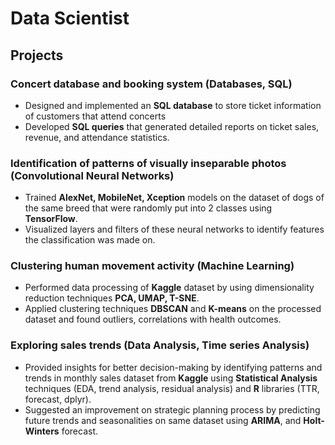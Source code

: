 # Data Scientist

## Projects

### Concert database and booking system (Databases, SQL)
- Designed and implemented an **SQL database** to store ticket information of customers that attend concerts
- Developed **SQL queries** that generated detailed reports on ticket sales, revenue, and attendance statistics.

### Identification of patterns of visually inseparable photos (Convolutional Neural Networks)
- Trained **AlexNet, MobileNet, Xception** models on the dataset of dogs of the same breed that were randomly put into 2 classes using **TensorFlow**. 
- Visualized layers and filters of these neural networks to identify features the classification was made on. 

### Clustering human movement activity (Machine Learning)
- Performed data processing of **Kaggle** dataset by using dimensionality reduction techniques **PCA, UMAP, T-SNE**.
- Applied clustering techniques **DBSCAN** and **K-means** on the processed dataset and found outliers, correlations with health outcomes.

### Exploring sales trends (Data Analysis, Time series Analysis) 
- Provided insights for better decision-making by identifying patterns and trends in monthly sales dataset from **Kaggle** using **Statistical Analysis** techniques (EDA, trend analysis, residual analysis) and **R** libraries (TTR, forecast, dplyr). 
- Suggested an improvement on strategic planning process by predicting future trends and seasonalities on same dataset using **ARIMA**, and **Holt-Winters** forecast.
